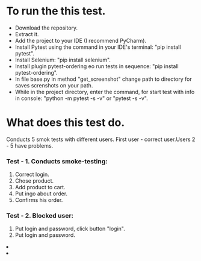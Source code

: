 <h1>To run the this test.</h1>
<ul>
  <li>Download the repository.</li>
  <li>Extract it.</li>
  <li>Add the project to your IDE (I recommend PyCharm).</li>
  <li>Install Pytest using the command in your IDE's terminal: "pip install pytest".</li>
  <li>Install Selenium: "pip install selenium".</li>
  <li>Install plugin pytest-ordering еo run tests in sequence: "pip install pytest-ordering".</li>
  <li>In file base.py in method "get_screenshot" change path to directory for saves screnshots on your path.</li>
  <li>While in the project directory, enter the command, for start test with info in console: "python -m pytest -s -v" or "pytest -s -v".</li>
</ul>

<h1>What does this test do.</h1>
<p>Сonducts 5 smok tests with different users. First user - correct user.Users 2 - 5 have problems.</p>
<h3>Test - 1. Conducts smoke-testing:</h3>
<ol>
  <li>Correct login.</li>
  <li>Chose product.</li>
  <li>Add product to cart.</li>
  <li>Put ingo about order.</li>
  <li>Confirms his order.</li>
</ol>
<h3>Test - 2. Blocked user:</h3>
<ol>
  <li>Put login and password, click button "login".</li>
  <li>Put login and password.</li>
</ol>
  <li></li>
  <li></li>

